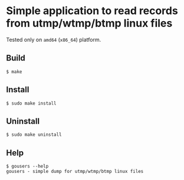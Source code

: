 Simple application to read records from utmp/wtmp/btmp linux files
==================================================================
Tested only on `amd64` (`x86_64`) platform.

## Build
```
$ make
```

## Install
```
$ sudo make install
```

## Uninstall
```
$ sudo make uninstall
```

## Help
```
$ gousers --help
gousers - simple dump for utmp/wtmp/btmp linux files
```

